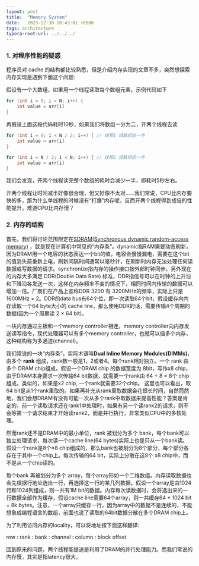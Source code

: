 ```yaml
---
layout: post
title:  "Memory System"
date:   2023-12-30 10:43:01 +0800
tags: architecture
typora-root-url: ../../../
---
```




### 1. 对程序性能的疑惑

程序员对 cache 的结构都比较熟悉，但是介绍内存实现的文章不多，突然想探索内存实现是遇到下面这个问题:


假设有一个大数组，如果用一个线程读取每个数组元素，示例代码如下

```c++
for (int i = 0; i < N; i++) {
    int value = arr[i]
}
```

再假设上面这段代码耗时10秒，如果我们将数组一分为二，开两个线程去读

```c++
for (int i = 0; i < N / 2; i++) { // 线程1 读数组前一半
    int value = arr[i]
}

for (int i = N / 2; i < N; i++) { // 线程2 读数组后一半
    int value = arr[i]
}
```

我们会发现，开两个线程读完整个数组的耗时会减少一半，即耗时5秒左右。

开两个线程让时间减半好像很合理，但又好像不太对......我们常说，CPU比内存要快的多，那为什么单线程的时候没有“打爆”内存呢，反而开两个线程得到成倍的性能提升，难道CPU比内存慢？

### 2. 内存的结构

首先，我们将讨论范围限定在[SDRAM(Synchronous dynamic random-access memory)](https://en.wikipedia.org/wiki/Synchronous_dynamic_random-access_memory) ，就是现在计算机中常见的“内存条”。dynamic指RAM需要动态刷新，因为DRAM用一个电容的状态表达一个bit的值，电容会慢慢漏电，需要在这个bit的值消失前重新上电，刷新间隔时间通常以毫秒计，在刷新时内存无法处理任何读数据或写数据的请求。synchronize指内存的操作接口按外部时钟同步。另外现在的内存大多满足 DDR(Double Data Rate) 标准，DDR指信号可以在时钟的上升沿和下降沿各发送一次，这样在内存频率不变的情况下，相同时间内传输的数据可以增加一倍。厂商们在产品上宣称DDR 3200 有 3200MHz的频率，实际上只是1600MHz × 2。DDR的data bus有64个位，即一次读取64个bit，假设缓存向内存读取一个64 byte大小的 cache line，那么使用DDR的话，需要传输4个周期的数据(因为一个周期读 2 × 64 bit)。



一块内存通过主板和一个memory controller相连，memory controller向内存发送读写指令，现代处理器可以有多个memory controller，也就可以插多个内存，这种结构称为多通道(channel)。

我们常说的一块“内存条”，实际术语叫**Dual Inline Memory Modules(DIMMs)**，由多个 **rank** 组成，rank数一般是1，2或者4。每个rank相对独立。一个 rank 由多个 DRAM chip组成，假设一个DRAM chip 的数据宽度为 8bit，写作x8 chip，由于DRAM本身要求一次传输64 bit数据，就需要一个rank由 64 ÷ 8 = 8个 chip组成。类似的，如果是x2 chip, 一个rank就需要32个chip。 这里也可以看出，取64 bit是从1个rank里取的。如果再补充从rank里取数据会花很长时间，自然而然地，我们会想DRAM有没有可能一次从多个rank中取数据来提高性能？答案是肯定的，前一个读取请求还在rank1中处理时，如果有另一个读rank2的请求，则不会等第一个请求结束才开始读rank2，而是并行执行，非常类似CPU中的多核处理。

然而rank还不是DRAM中的最小单位，rank 被划分为多个 bank，每个bank可以独立处理请求，每次读一个cache line(64 bytes)实际上也是只从一个bank读。假设一个rank是8个×8 chip组成的，那么bank也被划分为8个部分，每个部分各存在于其中一个chip上。每次传输的64 bit，实际上分散在这8个 x8 chip中，而不是从一个chip读的。

每个bank 再被划分为多个 array，每个array形如一个二维数组。内存读取数据也会先根据行地址选出一行，再选择这一行的某几列数据。假设一个array是由1024行和1024列组成，则一共有1M bit的数据。内存每次读数据时，会将选出来的一行数据全部作为缓存，假设cache line需要64个array，则一共缓存64 * 1024 bit = 8k bytes。注意，一个array只缓存一行，因为array中的数据不是连续的，不能想象成编程语言的数组，前面也说了读取的64bit数据分散在多个DRAM chip上。

为了利用访问内存的locality，可以将地址按下面这样翻译:

row : rank : bank : channel : column : block offset



回到原来的问题，两个线程能提速是利用了DRAM的并行处理能力。而我们常说的内存慢，其实是指latency很大。

